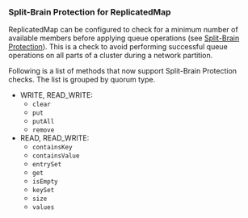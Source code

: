 
### Split-Brain Protection for ReplicatedMap

ReplicatedMap can be configured to check for a minimum number of available members before applying queue operations (see [Split-Brain Protection](#split-brain-protection)). This is a check to avoid performing successful queue operations on all parts of a cluster during a network partition.

Following is a list of methods that now support Split-Brain Protection checks. The list is grouped by quorum type.

- WRITE, READ_WRITE:
    - `clear`
    - `put`
    - `putAll`
    - `remove`
- READ, READ_WRITE:
    - `containsKey`
    - `containsValue`
    - `entrySet`
    - `get`
    - `isEmpty`
    - `keySet`
    - `size`
    - `values`

